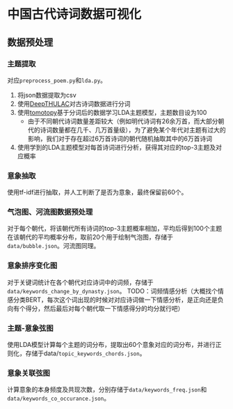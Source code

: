 # 中国古代诗词数据可视化

## 数据预处理
### 主题提取
对应`preprocess_poem.py`和`lda.py`。
1. 将json数据提取为csv
2. 使用[DeepTHULAC](https://github.com/thunlp/DeepTHULAC)对古诗词数据进行分词
3. 使用[tomotopy](https://bab2min.github.io/tomotopy/v0.12.2/en/)基于分词后的数据学习LDA主题模型，主题数目设为100
	* 由于不同朝代诗词数量差距较大（例如明代诗词有26余万首，而大部分朝代的诗词数量都在几千、几万首量级），为了避免某个年代对主题有过大的影响，我们对于存在超过6万首诗词的朝代随机抽取其中的6万首诗词
4. 使用学到的LDA主题模型对每首诗词进行分析，获得其对应的top-3主题及对应概率
### 意象抽取
使用tf-idf进行抽取，并人工判断了是否为意象，最终保留前60个。

### 气泡图、河流图数据预处理
对于每个朝代，将该朝代所有诗词的top-3主题概率相加，平均后得到100个主题在该朝代的平均概率分布，取前20个用于绘制气泡图，存储于`data/bubble.json`。河流图同理。
### 意象排序变化图
对于关键词统计在各个朝代对应诗词中的词频，存储于`data/keywords_change_by_dynasty.json`。
TODO：词频情感分析（大概找个情感分类BERT，每次这个词出现的时候对对应诗词做一下情感分析，是正向还是负向有个得分，然后最后对每个朝代取一下情感得分的均分就行吧）
### 主题-意象弦图
使用LDA模型计算每个主题的词分布，提取出60个意象对应的词分布，并进行正则化，存储于data/`topic_keywords_chords.json`。
### 意象关联弦图
计算意象的本身频度及共现次数，分别存储于`data/keywords_freq.json`和`data/keywords_co_occurance.json`。